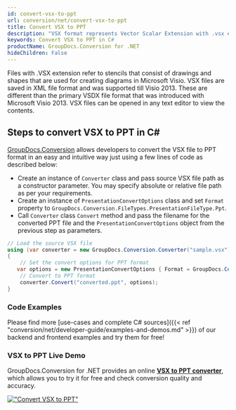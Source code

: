 ```yaml
---
id: convert-vsx-to-ppt
url: conversion/net/convert-vsx-to-ppt
title: Convert VSX to PPT
description: "VSX format represents Vector Scalar Extension with .vsx extension. Learn how to convert VSX to PPT file programmatically in C# language using GroupDocs.Conversion for .NET library."
keywords: Convert VSX to PPT in C#
productName: GroupDocs.Conversion for .NET
hideChildren: False
---
```


Files with .VSX extension refer to stencils that consist of drawings and shapes that are used for creating diagrams in Microsoft Visio. VSX files are saved in XML file format and was supported till Visio 2013. These are different than the primary VSDX file format that was introduced with Microsoft Visio 2013. VSX files can be opened in any text editor to view the contents.

## Steps to convert VSX to PPT in C#

[GroupDocs.Conversion](https://products.groupdocs.com/conversion/net) allows developers to convert the VSX file to PPT format in an easy and intuitive way just using a few lines of code as described below:

* Create an instance of `Converter` class and pass source VSX file path as a constructor parameter. You may specify absolute or relative file path as per your requirements. 
* Create an instance of `PresentationConvertOptions` class and set `Format` property to `GroupDocs.Conversion.FileTypes.PresentationFileType.Ppt`.
* Call `Converter` class `Convert` method and pass the filename for the converted PPT file and the `PresentationConvertOptions` object from the previous step as parameters.

```csharp
// Load the source VSX file
using (var converter = new GroupDocs.Conversion.Converter("sample.vsx"))
{
    // Set the convert options for PPT format
   var options = new PresentationConvertOptions { Format = GroupDocs.Conversion.FileTypes.PresentationFileType.Ppt };
    // Convert to PPT format
    converter.Convert("converted.ppt", options);
}
```

### Code Examples

Please find more [use-cases and complete C# sources]({{< ref "conversion/net/developer-guide/examples-and-demos.md" >}}) of our backend and frontend examples and try them for free!

### VSX to PPT Live Demo

GroupDocs.Conversion for .NET provides an online [**VSX to PPT converter**](https://products.groupdocs.app/conversion/vsx-to-ppt), which allows you to try it for free and check conversion quality and accuracy.

[!["Convert VSX to PPT"](conversion/net/images/convert-to-ppt/convert-vsx-to-ppt.png)](https://products.groupdocs.app/conversion/vsx-to-ppt)